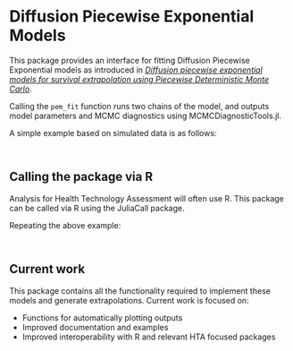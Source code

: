 # Diffusion Piecewise Exponential Models

This package provides an interface for fitting Diffusion Piecewise Exponential models as introduced in [*Diffusion piecewise exponential models for survival extrapolation using Piecewise Deterministic Monte Carlo*](https://arxiv.org/abs/2505.05932).

Calling the `pem_fit` function runs two chains of the model, and outputs model parameters and MCMC diagnostics using MCMCDiagnosticTools.jl.

A simple example based on simulated data is as follows:

```


```

## Calling the package via R

Analysis for Health Technology Assessment will often use R. This package can be called via R using the JuliaCall package. 

Repeating the above example:

```


```

## Current work

This package contains all the functionality required to implement these models and generate extrapolations. Current work is focused on:

* Functions for automatically plotting outputs
* Improved documentation and examples
* Improved interoperability with R and relevant HTA focused packages 
